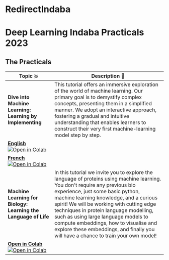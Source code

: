 # RedirectIndaba

# Deep Learning Indaba Practicals 2023

## The Practicals

| Topic 💥 | Description 📝 |
| --- | --- |
| **Dive into Machine Learning: Learning by Implementing** | This tutorial offers an immersive exploration of the world of machine learning. Our primary goal is to demystify complex concepts, presenting them in a simplified manner. We adopt an interactive approach, fostering a gradual and intuitive understanding that enables learners to construct their very first machine-learning model step by step. |
| [**English**](https://colab.research.google.com) [![Open in Colab](https://colab.research.google.com/assets/colab-badge.svg)](https://colab.research.google.com) | &nbsp; |
| [**French**](https://colab.research.google.com) [![Open in Colab](https://colab.research.google.com/assets/colab-badge.svg)](https://colab.research.google.com) | &nbsp; |
| **Machine Learning for Biology: Learning the Language of Life** | In this tutorial we invite you to explore the language of proteins using machine learning. You don't require any previous bio experience, just some basic python, machine learning knowledge, and a curious spirit! We will be working with cutting edge techniques in protein language modelling, such as using large language models to compute embeddings, how to visualise and explore these embeddings, and finally you will have a chance to train your own model! |
| [**Open in Colab**](https://colab.research.google.com) [![Open in Colab](https://colab.research.google.com/assets/colab-badge.svg)](https://colab.research.google.com) | &nbsp; |

